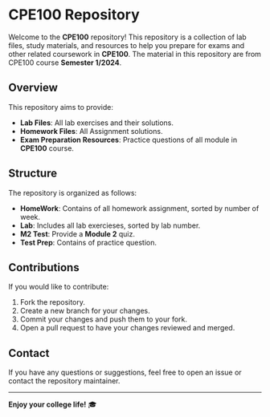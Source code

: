 # CPE100 Repository

Welcome to the **CPE100** repository! This repository is a collection of lab files, study materials, and resources to help you prepare for exams and other related coursework in **CPE100**. The material in this repository are from CPE100 course **Semester 1/2024**.

## Overview

This repository aims to provide:
- **Lab Files**: All lab exercises and their solutions.
- **Homework Files**: All Assignment solutions.
- **Exam Preparation Resources**: Practice questions of all module in **CPE100** course.

## Structure

The repository is organized as follows:
- **HomeWork**: Contains of all homework assignment, sorted by number of week.
- **Lab**: Includes all lab exercieses, sorted by lab number.
- **M2 Test**: Provide a **Module 2** quiz.
- **Test Prep**: Contains of practice question.

## Contributions

If you would like to contribute:
1. Fork the repository.
2. Create a new branch for your changes.
3. Commit your changes and push them to your fork.
4. Open a pull request to have your changes reviewed and merged.

## Contact

If you have any questions or suggestions, feel free to open an issue or contact the repository maintainer.

---

**Enjoy your college life!** 🎓
